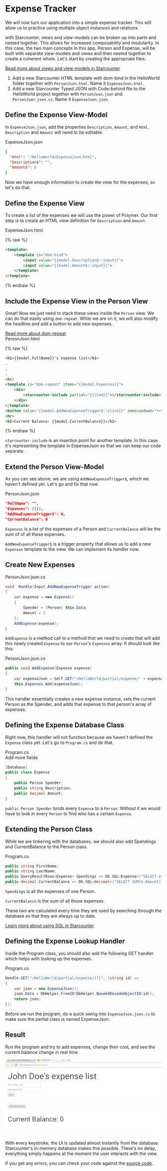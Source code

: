 # Expense Tracker

We will now turn our application into a simple expense tracker. This will allow us to practice using multiple object instances and relations.

with Starcounter, views and view-models can be broken up into parts and nested together. This allows for increased composability and modularity. In this case, the two main concepts in this app, Person and Expense, will be built with separate view-models and views and then nested together to create a coherent whole. Let's start by creating the appropriate files.

<aside class="read-more">
    <a href="/guides/web-apps/html-views">Read more about views and view-models in Starcounter</a>
</aside>

1. Add a new Starcounter HTML template with dom-bind in the HelloWorld folder together with `PersonJson.html`. Name it `ExpenseJson.html`.
2. Add a new Starcounter Typed JSON with Code-behind file to the HelloWorld project together with `PersonJson.json` and `PersonJson.json.cs`. Name it `ExpenseJson.json`.

## Define the Expense View-Model

In `ExpenseJson.json`, add the properties `Description`, `Amount`, and `Html`. `Description` and `Amount` will need to be editable.

<div class="code-name">ExpenseJson.json</div>

```json
{
  "Html": "/HelloWorld/ExpenseJson.html",
  "Description$": "",
  "Amount$": 0
}
```
Now we have enough information to create the view for the expenses, so let's do that.

## Define the Expense View

To create a list of the expenses we will use the power of Polymer. Our first step is to create an HTML view definition for `Description` and `Amount`.

<div class="code-name">ExpenseJson.html</div>

{% raw %}
```html
<template>
    <template is="dom-bind">
        <input value="{{model.Description$::input}}">
        <input value="{{model.Amount$::input}}">
    </template>
</template>
```
{% endraw %}

## Include the Expense View in the Person View

Great! Now we just need to stack these views inside the `Person` view. We can do that easily using `dom-repeat`. While we are on it, we will also modify the headline and add a button to add new expenses.

<aside class="read-more">
    <a href="https://www.polymer-project.org/1.0/docs/devguide/templates">Read more about dom-repeat</a>
</aside>

<div class="code-name">PersonJson.html</div>

{% raw %}
```html
<h1>{{model.FullName}}'s expense list</h1>
.
.
.
<hr>
<template is="dom-repeat" items="{{model.Expenses}}">
    <div>
        <starcounter-include partial="{{item}}"></starcounter-include>
    </div>
</template>
<button value="{{model.AddNewExpenseTrigger$::click}}" onmousedown="++this.value">Add new expense</button>
<hr>
<h2>Current Balance: {{model.CurrentBalance}}</h2>
```
{% endraw %}

`starcounter-include` is an insertion point for another template. In this case it's representing the template in ExpenseJson so that we can keep our code separate.

## Extend the Person View-Model

As you can see above, we are using `AddNewExpenseTrigger$`, which we haven't defined yet. Let's go and fix that now.

<div class="code-name">PersonJson.json</div>

```json
"FullName": "",
"Expenses": [{}],
"AddNewExpenseTrigger$": 0,
"CurrentBalance": 0
```

`Expenses` is a list of the expenses of a Person and `CurrentBalance` will be the sum of of all these expenses.

`AddNewExpenseTrigger$` is a trigger property that allows us to add a new `Expenses` template to the view. We can implement its handler now.

## Create New Expenses

<div class="code-name">PersonJson.json.cs</div>

```cs
void  Handle(Input.AddNewExpenseTrigger action)
{
    var expense = new Expense()
    {
        Spender = (Person) this.Data,
        Amount = 1
    };
    AddExpense(expense);
}
```
`AddExpense` is a method call to a method that we need to create that will add this newly created `Expense` to our `Person`'s `Expenses` array. It should look like this:

<div class="code-name">PersonJson.json.cs</div>

```cs
public void AddExpense(Expense expense)
{
    var expenseJson = Self.GET("/HelloWorld/partial/expense/" + expense.GetObjectID());
    this.Expenses.Add(expenseJson);
}
```

This handler essentially creates a new expense instance, sets the current Person as the Spender, and adds that expense to that person's array of expenses.

## Defining the Expense Database Class

Right now, this handler will not function because we haven't defined the `Expense` class yet. Let's go to `Program.cs` and do that.

<div class="code-name">Program.cs</div><div class="code-name code-title">Add more fields</div>

```cs
[Database]
public class Expense
{
    public Person Spender;
    public string Description;
    public decimal Amount;
}
```
`public Person Spender` binds every `Expense` to a `Person`. Without it we would have to look in every `Person` to find who has a certain `Expense`.

## Extending the Person Class

While we are tinkering with the databases, we should also add Spendings and CurrentBalance to the Person class.

<div class="code-name">Program.cs</div>

```cs
public string FirstName;
public string LastName;
public QueryResultRows<Expense> Spendings => Db.SQL<Expense>("SELECT e FROM HelloWorld.Expense e WHERE e.Spender = ?", this);
public decimal CurrentBalance => Db.SQL<decimal>("SELECT SUM(e.Amount) FROM HelloWorld.Expense e WHERE e.Spender = ?", this).First;
```

`Spendings` is all the expenses of one Person.

`CurrentBalance` is the sum of all those expenses.

These two are calculated every time they are used by searching through the database so that they are always up to date.

<aside class="read-more">
    <a href="/guides/SQL/">Learn more about using SQL in Starcounter</a>
</aside>

## Defining the Expense Lookup Handler

Inside the Program class, you should also add the following GET handler which helps with looking up the expenses.

<div class="code-name">Program.cs</div>

```cs
Handle.GET("/HelloWorld/partial/expense/{?}", (string id) =>
{
    var json = new ExpenseJson();
    json.Data = DbHelper.FromID(DbHelper.Base64DecodeObjectID(id));
    return json;
});
```

Before we run the program, do a quick swing into `ExpenseJson.json.cs` to make sure the partial class is named ExpenseJson.

## Result

Run the program and try to add expenses, change their cost, and see the current balance change in real time.

![part 5 gif](/assets/Part5resized.gif)

With every keystroke, the UI is updated almost instantly from the database. Starcounter's in-memory database makes this possible. There's no delay, everything simply happens at the moment the user interacts with the view.

If you get any errors, you can check your code against the [source code](https://github.com/StarcounterApps/HelloWorld/commit/a5dcf4af93621d2c6c006f440eb7f628976544b1).
